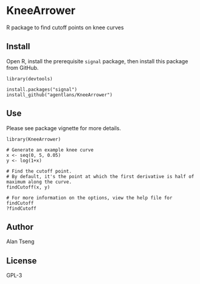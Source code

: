 # KneeArrower
R package to find cutoff points on knee curves

## Install
Open R, install the prerequisite `signal` package, then install this package from GitHub.
```
library(devtools)

install.packages("signal")
install_github("agentlans/KneeArrower")
```
## Use
Please see package vignette for more details.
```
library(KneeArrower)

# Generate an example knee curve
x <- seq(0, 5, 0.05)
y <- log(1+x)

# Find the cutoff point.
# By default, it's the point at which the first derivative is half of maximum along the curve.
findCutoff(x, y)

# For more information on the options, view the help file for findCutoff
?findCutoff
```
## Author
Alan Tseng

## License
GPL-3
